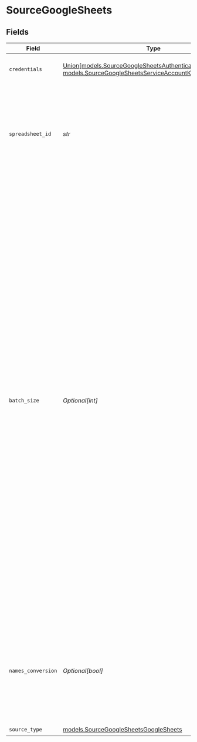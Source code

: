# SourceGoogleSheets


## Fields

| Field                                                                                                                                                                                                                                                                                                                                                                                                                                                                                                                                                                                                                                                                                                                                                                                                                                  | Type                                                                                                                                                                                                                                                                                                                                                                                                                                                                                                                                                                                                                                                                                                                                                                                                                                   | Required                                                                                                                                                                                                                                                                                                                                                                                                                                                                                                                                                                                                                                                                                                                                                                                                                               | Description                                                                                                                                                                                                                                                                                                                                                                                                                                                                                                                                                                                                                                                                                                                                                                                                                            | Example                                                                                                                                                                                                                                                                                                                                                                                                                                                                                                                                                                                                                                                                                                                                                                                                                                |
| -------------------------------------------------------------------------------------------------------------------------------------------------------------------------------------------------------------------------------------------------------------------------------------------------------------------------------------------------------------------------------------------------------------------------------------------------------------------------------------------------------------------------------------------------------------------------------------------------------------------------------------------------------------------------------------------------------------------------------------------------------------------------------------------------------------------------------------- | -------------------------------------------------------------------------------------------------------------------------------------------------------------------------------------------------------------------------------------------------------------------------------------------------------------------------------------------------------------------------------------------------------------------------------------------------------------------------------------------------------------------------------------------------------------------------------------------------------------------------------------------------------------------------------------------------------------------------------------------------------------------------------------------------------------------------------------- | -------------------------------------------------------------------------------------------------------------------------------------------------------------------------------------------------------------------------------------------------------------------------------------------------------------------------------------------------------------------------------------------------------------------------------------------------------------------------------------------------------------------------------------------------------------------------------------------------------------------------------------------------------------------------------------------------------------------------------------------------------------------------------------------------------------------------------------- | -------------------------------------------------------------------------------------------------------------------------------------------------------------------------------------------------------------------------------------------------------------------------------------------------------------------------------------------------------------------------------------------------------------------------------------------------------------------------------------------------------------------------------------------------------------------------------------------------------------------------------------------------------------------------------------------------------------------------------------------------------------------------------------------------------------------------------------- | -------------------------------------------------------------------------------------------------------------------------------------------------------------------------------------------------------------------------------------------------------------------------------------------------------------------------------------------------------------------------------------------------------------------------------------------------------------------------------------------------------------------------------------------------------------------------------------------------------------------------------------------------------------------------------------------------------------------------------------------------------------------------------------------------------------------------------------- |
| `credentials`                                                                                                                                                                                                                                                                                                                                                                                                                                                                                                                                                                                                                                                                                                                                                                                                                          | [Union[models.SourceGoogleSheetsAuthenticateViaGoogleOAuth, models.SourceGoogleSheetsServiceAccountKeyAuthentication]](../models/sourcegooglesheetsauthentication.md)                                                                                                                                                                                                                                                                                                                                                                                                                                                                                                                                                                                                                                                                  | :heavy_check_mark:                                                                                                                                                                                                                                                                                                                                                                                                                                                                                                                                                                                                                                                                                                                                                                                                                     | Credentials for connecting to the Google Sheets API                                                                                                                                                                                                                                                                                                                                                                                                                                                                                                                                                                                                                                                                                                                                                                                    |                                                                                                                                                                                                                                                                                                                                                                                                                                                                                                                                                                                                                                                                                                                                                                                                                                        |
| `spreadsheet_id`                                                                                                                                                                                                                                                                                                                                                                                                                                                                                                                                                                                                                                                                                                                                                                                                                       | *str*                                                                                                                                                                                                                                                                                                                                                                                                                                                                                                                                                                                                                                                                                                                                                                                                                                  | :heavy_check_mark:                                                                                                                                                                                                                                                                                                                                                                                                                                                                                                                                                                                                                                                                                                                                                                                                                     | Enter the link to the Google spreadsheet you want to sync. To copy the link, click the 'Share' button in the top-right corner of the spreadsheet, then click 'Copy link'.                                                                                                                                                                                                                                                                                                                                                                                                                                                                                                                                                                                                                                                              | https://docs.google.com/spreadsheets/d/1hLd9Qqti3UyLXZB2aFfUWDT7BG-arw2xy4HR3D-dwUb/edit                                                                                                                                                                                                                                                                                                                                                                                                                                                                                                                                                                                                                                                                                                                                               |
| `batch_size`                                                                                                                                                                                                                                                                                                                                                                                                                                                                                                                                                                                                                                                                                                                                                                                                                           | *Optional[int]*                                                                                                                                                                                                                                                                                                                                                                                                                                                                                                                                                                                                                                                                                                                                                                                                                        | :heavy_minus_sign:                                                                                                                                                                                                                                                                                                                                                                                                                                                                                                                                                                                                                                                                                                                                                                                                                     | Default value is 200. An integer representing row batch size for each sent request to Google Sheets API. Row batch size means how many rows are processed from the google sheet, for example default value 200 would process rows 1-201, then 201-401 and so on. Based on <a href='https://developers.google.com/sheets/api/limits'>Google Sheets API limits documentation</a>, it is possible to send up to 300 requests per minute, but each individual request has to be processed under 180 seconds, otherwise the request returns a timeout error. In regards to this information, consider network speed and number of columns of the google sheet when deciding a batch_size value. Default value should cover most of the cases, but if a google sheet has over 100,000 records or more, consider increasing batch_size value. |                                                                                                                                                                                                                                                                                                                                                                                                                                                                                                                                                                                                                                                                                                                                                                                                                                        |
| `names_conversion`                                                                                                                                                                                                                                                                                                                                                                                                                                                                                                                                                                                                                                                                                                                                                                                                                     | *Optional[bool]*                                                                                                                                                                                                                                                                                                                                                                                                                                                                                                                                                                                                                                                                                                                                                                                                                       | :heavy_minus_sign:                                                                                                                                                                                                                                                                                                                                                                                                                                                                                                                                                                                                                                                                                                                                                                                                                     | Enables the conversion of column names to a standardized, SQL-compliant format. For example, 'My Name' -> 'my_name'. Enable this option if your destination is SQL-based.                                                                                                                                                                                                                                                                                                                                                                                                                                                                                                                                                                                                                                                              |                                                                                                                                                                                                                                                                                                                                                                                                                                                                                                                                                                                                                                                                                                                                                                                                                                        |
| `source_type`                                                                                                                                                                                                                                                                                                                                                                                                                                                                                                                                                                                                                                                                                                                                                                                                                          | [models.SourceGoogleSheetsGoogleSheets](../models/sourcegooglesheetsgooglesheets.md)                                                                                                                                                                                                                                                                                                                                                                                                                                                                                                                                                                                                                                                                                                                                                   | :heavy_check_mark:                                                                                                                                                                                                                                                                                                                                                                                                                                                                                                                                                                                                                                                                                                                                                                                                                     | N/A                                                                                                                                                                                                                                                                                                                                                                                                                                                                                                                                                                                                                                                                                                                                                                                                                                    |                                                                                                                                                                                                                                                                                                                                                                                                                                                                                                                                                                                                                                                                                                                                                                                                                                        |